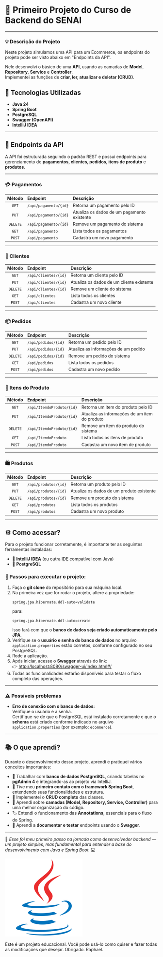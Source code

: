 # 🚀 Primeiro Projeto do Curso de Backend do SENAI

---

### 💡 Descrição do Projeto

Neste projeto simulamos uma API para um Ecommerce, os endpoints do projeto pode ser visto abaixo em "Endpoints da API".

Nele desenvolvi o básico de uma **API**, usando as camadas de **Model**, **Repository**, **Service** e **Controller**.  
Implementei as funções de **criar, ler, atualizar e deletar (CRUD)**.  

## 🧰 Tecnologias Utilizadas
- **Java 24**
- **Spring Boot**
- **PostgreSQL**
- **Swagger (OpenAPI)**
- **IntelliJ IDEA**

---

## 🔗 Endpoints da API

A API foi estruturada seguindo o padrão REST e possui endpoints para gerenciamento de **pagamentos, clientes, pedidos, itens de produto** e **produtos**.

---

### 💳 Pagamentos

| Método | Endpoint | Descrição |
|:------:|:----------|:-----------|
| `GET` | `/api/pagamento/{id}` | Retorna um pagamento pelo ID |
| `PUT` | `/api/pagamento/{id}` | Atualiza os dados de um pagamento existente |
| `DELETE` | `/api/pagamento/{id}` | Remove um pagamento do sistema |
| `GET` | `/api/pagamento` | Lista todos os pagamentos |
| `POST` | `/api/pagamento` | Cadastra um novo pagamento |

---

### 👤 Clientes

| Método | Endpoint | Descrição |
|:------:|:----------|:-----------|
| `GET` | `/api/clientes/{id}` | Retorna um cliente pelo ID |
| `PUT` | `/api/clientes/{id}` | Atualiza os dados de um cliente existente |
| `DELETE` | `/api/clientes/{id}` | Remove um cliente do sistema |
| `GET` | `/api/clientes` | Lista todos os clientes |
| `POST` | `/api/clientes` | Cadastra um novo cliente |

---

### 📦 Pedidos

| Método | Endpoint | Descrição |
|:------:|:----------|:-----------|
| `GET` | `/api/pedidos/{id}` | Retorna um pedido pelo ID |
| `PUT` | `/api/pedidos/{id}` | Atualiza as informações de um pedido |
| `DELETE` | `/api/pedidos/{id}` | Remove um pedido do sistema |
| `GET` | `/api/pedidos` | Lista todos os pedidos |
| `POST` | `/api/pedidos` | Cadastra um novo pedido |

---

### 🧾 Itens do Produto

| Método | Endpoint | Descrição |
|:------:|:----------|:-----------|
| `GET` | `/api/ItemdoProduto/{id}` | Retorna um item do produto pelo ID |
| `PUT` | `/api/ItemdoProduto/{id}` | Atualiza as informações de um item do produto |
| `DELETE` | `/api/ItemdoProduto/{id}` | Remove um item do produto do sistema |
| `GET` | `/api/ItemdoProduto` | Lista todos os itens de produto |
| `POST` | `/api/ItemdoProduto` | Cadastra um novo item de produto |

---

### 🛍️ Produtos

| Método | Endpoint | Descrição |
|:------:|:----------|:-----------|
| `GET` | `/api/produtos/{id}` | Retorna um produto pelo ID |
| `PUT` | `/api/produtos/{id}` | Atualiza os dados de um produto existente |
| `DELETE` | `/api/produtos/{id}` | Remove um produto do sistema |
| `GET` | `/api/produtos` | Lista todos os produtos |
| `POST` | `/api/produtos` | Cadastra um novo produto |

---

## ⚙️ Como acessar?

Para o projeto funcionar corretamente, é importante ter as seguintes ferramentas instaladas:

- 🧠 **IntelliJ IDEA** (ou outra IDE compatível com Java)  
- 🐘 **PostgreSQL**

### 🔧 Passos para executar o projeto:

1. Faça o **git clone** do repositório para sua máquina local.  
2. Na primeira vez que for rodar o projeto, altere a propriedade:  
   ```properties
   spring.jpa.hibernate.ddl-auto=validate
   ```
   para:  
   ```properties
   spring.jpa.hibernate.ddl-auto=create
   ```
   Isso fará com que o **banco de dados seja criado automaticamente pelo JPA**.
3. Verifique se o **usuário e senha do banco de dados** no arquivo `application.properties` estão corretos, conforme configurado no seu PostgreSQL.
4. Rode a aplicação.  
5. Após iniciar, acesse o **Swagger** através do link:  
   👉 [http://localhost:8080/swagger-ui/index.html#/](http://localhost:8080/swagger-ui/index.html#/)
6. Todas as funcionalidades estarão disponíveis para testar o fluxo completo das operações.

---

### ⚠️ Possíveis problemas

- **Erro de conexão com o banco de dados:**  
  Verifique o usuário e a senha.  
  Certifique-se de que o PostgreSQL está instalado corretamente e que o **schema** está criado conforme indicado no arquivo `application.properties` (por exemplo: `ecommerce`).

---

## 📚 O que aprendi?

Durante o desenvolvimento desse projeto, aprendi e pratiquei vários conceitos importantes:

- 💾 Trabalhar com **banco de dados PostgreSQL**, criando tabelas no **pgAdmin 4** e integrando-as ao projeto via IntelliJ.  
- 🌱 Tive meu **primeiro contato com o framework Spring Boot**, entendendo suas funcionalidades e estrutura.  
- 🔁 Implementei o **CRUD completo** das classes.  
- 🧩 Aprendi sobre **camadas (Model, Repository, Service, Controller)** para uma melhor organização do código.  
- 🏷️ Entendi o funcionamento das **Annotations**, essenciais para o fluxo do Spring.  
- 📄 Aprendi a **documentar e testar** endpoints usando o **Swagger**.

---

🧠 *Esse foi meu primeiro passo na jornada como desenvolvedor backend — um projeto simples, mas fundamental para entender a base do desenvolvimento com Java e Spring Boot.* 💻

![Java + Spring Boot + PostgreSQL](https://raw.githubusercontent.com/devicons/devicon/master/icons/java/java-original.svg)


Este é um projeto educacional. Você pode usá-lo como quiser e fazer todas as modificações que desejar.
Obrigado.
Raphael.
